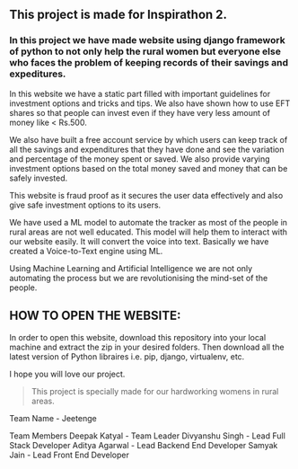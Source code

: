 ## This project is made for Inspirathon 2.

### In this project we have made website using django framework of python to not only help the rural women but everyone else who faces the problem of keeping records of their savings and expeditures.
In this website we have a static part filled with important guidelines for investment options and tricks and tips. We also have shown how to use EFT shares so that people can invest even if they have very less amount of money like < Rs.500. 

We also have built a free account service by which users can keep track of all the savings and expenditures that they have done and see the variation and percentage of the money spent or saved. We also provide varying investment options based on the total money saved and money that can be safely invested.

This website is fraud proof as it secures the user data effectively and also give safe investment options to its users.

We have used a ML model to automate the tracker as most of the people in rural areas are not well educated. This model will help them to interact with our website easily.
It will convert the voice into text. Basically we have created a Voice-to-Text engine using ML.

Using Machine Learning and Artificial Intelligence we are not only automating the process but we are revolutionising the mind-set of the people.

HOW TO OPEN THE WEBSITE:
--------------------------------------------
In order to open this website, download this repository into your local machine and extract the zip in your desired folders.
Then download all the latest version of Python libraires i.e. pip, django, virtualenv, etc.

I hope you will love our project.

> This project is specially made for our hardworking womens in rural areas.

Team Name - Jeetenge

Team Members
Deepak Katyal - Team Leader
Divyanshu Singh - Lead Full Stack Developer
Aditya Agarwal - Lead Backend End Developer
Samyak Jain - Lead Front End Developer
